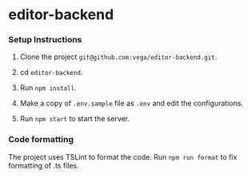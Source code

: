 # editor-backend

### Setup Instructions

1. Clone the project `git@github.com:vega/editor-backend.git`.

2. cd `editor-backend`.

3. Run `npm install`.

4. Make a copy of `.env.sample` file as `.env` and edit the configurations.

5. Run `npm start` to start the server.

### Code formatting

The project uses TSLint to format the code. Run `npm run format` to fix
formatting of .ts files.
